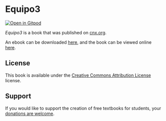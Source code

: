 # Equipo3

[![Open in Gitpod](https://gitpod.io/button/open-in-gitpod.svg)](https://gitpod.io/from-referrer/)

_Equipo3_ is a book that was published on [cnx.org](https://cnx.org/).

An ebook can be downloaded [here](https://github.com/cnx-user-books/cnxbook-equipo3/releases/latest), and the book can be viewed online [here](https://github.com/cnx-user-books/cnxbook-equipo3/releases/latest).

## License
This book is available under the [Creative Commons Attribution License](./LICENSE) license.

## Support
If you would like to support the creation of free textbooks for students, your [donations are welcome](https://riceconnect.rice.edu/donation/support-openstax-banner).
